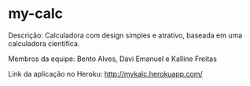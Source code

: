# my-calc
Descrição: Calculadora com design simples e atrativo, baseada em uma calculadora científica.

Membros da equipe: Bento Alves, Davi Emanuel e Kalline Freitas

Link da aplicação no Heroku: http://mykalc.herokuapp.com/
                   
